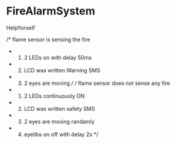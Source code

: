 # FireAlarmSystem
HelpYorself

/* flame sensor is sensing the fire
 * 1) 2 LEDs on with delay 50ms
 * 2) LCD was written Warning SMS
 * 3) 2 eyes are moving 
 */
/* flame sensor does not sense any fire
 * 1) 2 LEDs continuously ON
 * 2) LCD was written safety SMS
 * 3)  2 eyes are moving randamly
 * 4) eyelibs on off with delay 2s
 */
